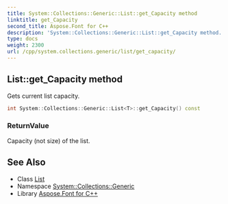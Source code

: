 ```yaml
---
title: System::Collections::Generic::List::get_Capacity method
linktitle: get_Capacity
second_title: Aspose.Font for C++
description: 'System::Collections::Generic::List::get_Capacity method. Gets current list capacity in C++.'
type: docs
weight: 2300
url: /cpp/system.collections.generic/list/get_capacity/
---
```

## List::get_Capacity method


Gets current list capacity.

```cpp
int System::Collections::Generic::List<T>::get_Capacity() const
```


### ReturnValue

Capacity (not size) of the list.

## See Also

* Class [List](../)
* Namespace [System::Collections::Generic](../../)
* Library [Aspose.Font for C++](../../../)
